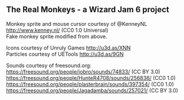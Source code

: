The Real Monkeys - a Wizard Jam 6 project
-----------------------------------------
Monkey sprite and mouse cursor courtesy of @KenneyNL http://www.kenney.nl/  (CC0 1.0 Universal)  
Fake monkey sprite modified from above.  

Icons courtesy of Unruly Games http://u3d.as/XNN  
Particles courtesy of UETools http://u3d.as/9GN  

Sounds courtesy of freesound.org:  
https://freesound.org/people/jobro/sounds/74833/ (CC BY 3.0)  
https://freesound.org/people/HunteR4708/sounds/256836/ (CC0 1.0)  
https://freesound.org/people/plasterbrain/sounds/397354/ (CC0 1.0)  
https://freesound.org/people/Jagadamba/sounds/257021/ (CC BY 3.0)
